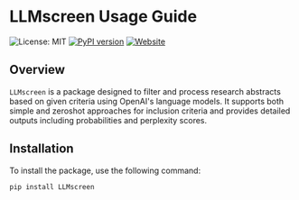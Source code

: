 # LLMscreen Usage Guide

![License: MIT](https://img.shields.io/badge/License-MIT-yellow.svg)
[![PyPI version](https://badge.fury.io/py/LLMscreen.svg)](https://badge.fury.io/py/LLMscreen)
[![Website](https://img.shields.io/badge/Website-Jinquan_Ye-red)](https://jinquanyescholar.netlify.app)


## Overview

`LLMscreen` is a package designed to filter and process research abstracts based on given criteria using OpenAI's language models. It supports both simple and zeroshot approaches for inclusion criteria and provides detailed outputs including probabilities and perplexity scores.

## Installation

To install the package, use the following command:

```bash
pip install LLMscreen